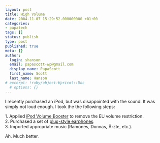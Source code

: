 ```yaml
---
layout: post
title: High Volume
date: 2004-11-07 15:29:52.000000000 +01:00
categories:
- papatech
tags: []
status: publish
type: post
published: true
meta: {}
author:
  login: shanson
  email: papascott-wp@gmail.com
  display_name: PapaScott
  first_name: Scott
  last_name: Hanson
# excerpt: !ruby/object:Hpricot::Doc
  # options: {}
---
```

<p>I recently purchased an iPod, but was disappointed with the sound. It was simply not loud enough. I took the the following steps:</p>
<p>1. Applied <a title="iPod Volume Booster (English)" href="http://volumebooster.tangerine-soft.de/">iPod Volume Booster</a> to remove the EU volume restriction.<br />
2. Purchased a set of <a href="http://www.minidisc.com.au/product_info.php?products_id=421">plug-style earphones</a>.<br />
3. Imported appropriate music (Ramones, Donnas, Ärzte, etc.).</p>
<p>Ah. Much better.</p>
